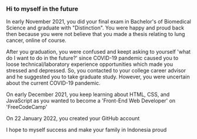 ### Hi to myself in the future
In early November 2021, you did your final exam in Bachelor's of Biomedical Science and graduate with "Distinction". 
You were happy and proud back then because you were not believe that you made a thesis relating to lung cancer, online of course.

After you graduation, you were confused and keept asking to yourself 'what do I want to do in the future?' since COVID-19 pandemic caused you to loose technical/laboratory
experience opportunities which made you stressed and depressed. So, you contacted to your college career advisor and he suggested you to take graduate study. However, you were
uncertain about the current COVID-19 pandemic.

On early December 2021, you keep learning about HTML, CSS, and JavaScript as you wanted to become a 'Front-End Web Developer' on 'FreeCodeCamp'

On 22 January 2022, you created your GitHub account


I hope to myself success and make your family in Indonesia proud
<!--
**Ciut1/ciut1** is a ✨ _special_ ✨ repository because its `README.md` (this file) appears on your GitHub profile.

Here are some ideas to get you started:

- 🔭 I’m currently working on web development
- 🌱 I’m currently learning JavaScript
- 👯 I’m looking to collaborate on creating website
- 🤔 I’m looking for help with how to create a website
- 💬 Ask me about anything
- 📫 How to reach me: williamyeoshuhok1st@gmail.com
- 😄 Pronouns: Male
- ⚡ Fun fact: Indonesian
-->

